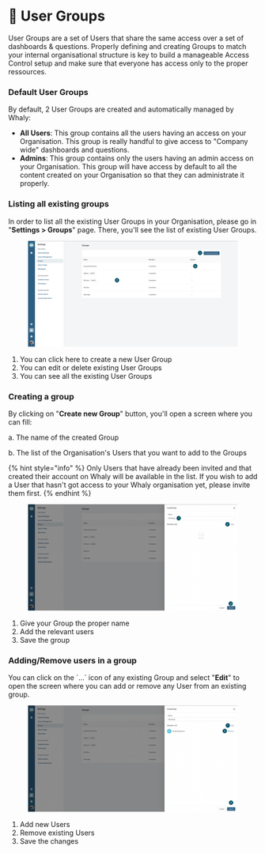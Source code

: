 # 👭 User Groups

User Groups are a set of Users that share the same access over a set of dashboards & questions. Properly defining and creating Groups to match your internal organisational structure is key to build a manageable Access Control setup and make sure that everyone has access only to the proper ressources.

### Default User Groups

By default, 2 User Groups are created and automatically managed by Whaly:

* **All Users**: This group contains all the users having an access on your Organisation. This group is really handful to give access to "Company wide" dashboards and questions.
* **Admins**: This group contains only the users having an admin access on your Organisation. This group will have access by default to all the content created on your Organisation so that they can administrate it properly.

### Listing all existing groups

In order to list all the existing User Groups in your Organisation, please go in "**Settings > Groups**" page. There, you'll see the list of existing User Groups.

<figure><img src="../.gitbook/assets/Screenshot 2022-11-02 at 12.16.36.png" alt=""><figcaption></figcaption></figure>

1. You can click here to create a new User Group
2. You can edit or delete existing User Groups
3. You can see all the existing User Groups

### Creating a group

By clicking on "**Create new Group**" button, you'll open a screen where you can fill:

a. The name of the created Group

b. The list of the Organisation's Users that you want to add to the Groups

{% hint style="info" %}
Only Users that have already been invited and that created their account on Whaly will be available in the list. If you wish to add a User that hasn't got access to your Whaly organisation yet, please invite them first.
{% endhint %}

<figure><img src="../.gitbook/assets/Screenshot 2022-11-02 at 12.16.44.png" alt=""><figcaption></figcaption></figure>

1. Give your Group the proper name
2. Add the relevant users
3. Save the group

### Adding/Remove users in a group

You can click on the \`...\` icon of any existing Group and select "**Edit**" to open the screen where you can add or remove any User from an existing group.

<figure><img src="../.gitbook/assets/Screenshot 2022-11-02 at 12.22.34.png" alt=""><figcaption></figcaption></figure>

1. Add new Users
2. Remove existing Users
3. Save the changes

